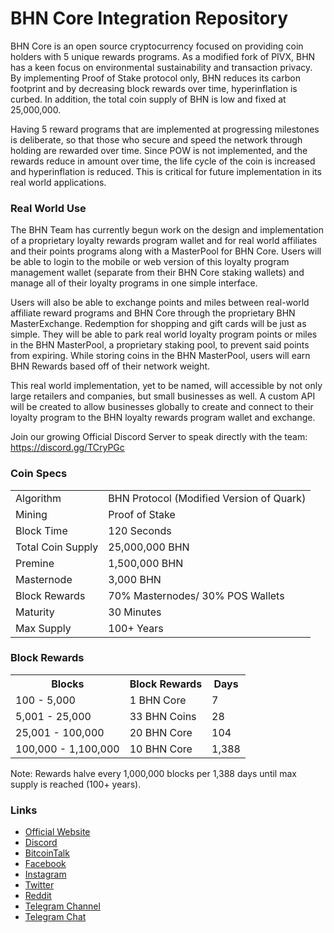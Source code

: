BHN Core Integration Repository
=====================================

BHN Core is an open source cryptocurrency focused on providing coin holders with 5 unique rewards programs. As a modified fork of PIVX, BHN has a keen focus on environmental sustainability and transaction privacy. By implementing Proof of Stake protocol only, BHN reduces its carbon footprint and by decreasing block rewards over time, hyperinflation is curbed. In addition, the total coin supply of BHN is low and fixed at 25,000,000.

Having 5 reward programs that are implemented at progressing milestones is deliberate, so that those who secure and speed the network through holding are rewarded over time. Since POW is not implemented, and the rewards reduce in amount over time, the life cycle of the coin is increased and hyperinflation is reduced. This is critical for future implementation in its real world applications.

### Real World Use
The BHN Team has currently begun work on the design and implementation of a proprietary loyalty rewards program wallet and for real world affiliates and their points programs along with a MasterPool for BHN Core. Users will be able to login to the mobile or web version of this loyalty program management wallet (separate from their BHN Core staking wallets) and manage all of their loyalty programs in one simple interface. 

Users will also be able to exchange points and miles between real-world affiliate reward programs and BHN Core through the proprietary BHN MasterExchange. Redemption for shopping and gift cards will be just as simple. They will be able to park real world loyalty program points or miles in the BHN MasterPool, a proprietary staking pool, to prevent said points from expiring. While storing coins in the BHN MasterPool, users will earn BHN Rewards based off of their network weight. 

This real world implementation, yet to be named, will accessible by not only large retailers and companies, but small businesses as well. A custom API will be created to allow businesses globally to create and connect to their loyalty program to the BHN loyalty rewards program wallet and exchange.

Join our growing Official Discord Server to speak directly with the team: https://discord.gg/TCryPGc

### Coin Specs
<table>
<tr><td>Algorithm</td><td>BHN Protocol (Modified Version of Quark)</td></tr>
<tr><td>Mining</td><td>Proof of Stake</td></tr>
<tr><td>Block Time</td><td>120 Seconds</td></tr>
<tr><td>Total Coin Supply</td><td>25,000,000 BHN</td></tr>
<tr><td>Premine</td><td>1,500,000 BHN</td></tr>
<tr><td>Masternode</td><td>3,000 BHN</td></tr>
<tr><td>Block Rewards</td><td>70% Masternodes/ 30% POS Wallets</td></tr>
<tr><td>Maturity</td><td>30 Minutes</td></tr>
<tr><td>Max Supply</td><td>100+ Years</td></tr>

</table>

### Block Rewards

<table>
<th>Blocks</th><th>Block Rewards</th><th>Days</th>
<tr><td>100 - 5,000</td><td>1 BHN Core</td><td>7</td></tr>
<tr><td>5,001 - 25,000</td><td>33 BHN Coins</td><td>28</td></tr>
<tr><td>25,001 - 100,000</td><td>20 BHN Core</td><td>104</td></tr>
<tr><td>100,000 - 1,100,000</td><td>10 BHN Core</td><td>1,388</td></tr>
</table>

Note: Rewards halve every 1,000,000 blocks per 1,388 days until max supply is reached (100+ years).

### Links
- [Official Website](https://www.behero.io) 
- [Discord](https://discord.gg/TCryPGc)
- [BitcoinTalk](https://bitcointalk.org/index.php?topic=2976500.0)
- [Facebook](https://facebook.com/bhncoreofficial)
- [Instagram](https://instagram.com/bhncore)
- [Twitter](https://twitter.com/bhncoreofficial)
- [Reddit](https://www.reddit.com/r/BhnCore/)
- [Telegram Channel](https://t.me/bhncore)
- [Telegram Chat](https://t.me/bhncorechat)
